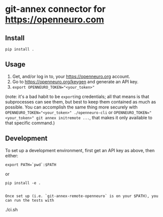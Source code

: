 git-annex connector for https://openneuro.com
=============================================

Install
-------

```
pip install .
```

Usage
-----

1. Get, and/or log in to, your https://openneuro.org account.
2. Go to https://openneuro.org/keygen and generate an API key.
3. `export OPENNEURO_TOKEN="<your_token>"`

(note: it's a bad habit to be `export`ing credentials; all that means is that subprocesses can see them, but best to keep them contained as much as possible. You can accomplish the same thing more securely with `OPENNEURO_TOKEN="<your_token>" ./openneuro-cli` or `OPENNEURO_TOKEN="<your_token>" git annex initremote ...`, that makes it only available to that specific command.)

Development
-----------

To set up a development environment, first get an API key as above, then either:

```
export PATH=`pwd`:$PATH
```

or

```
pip install -e .
```
```

Once set up (i.e. `git-annex-remote-openneuro` is on your $PATH), you can run the tests with

```
./ci.sh
```
